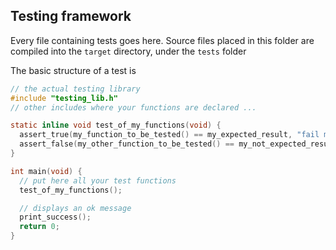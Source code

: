 ## Testing framework

Every file containing tests goes here. Source files placed in this folder are compiled into the `target` directory, under the `tests` folder

The basic structure of a test is

```c
// the actual testing library
#include "testing_lib.h"
// other includes where your functions are declared ...

static inline void test_of_my_functions(void) {
  assert_true(my_function_to_be_tested() == my_expected_result, "fail message to be shown");
  assert_false(my_other_function_to_be_tested() == my_not_expected_result, "some other fail message to be shown");
}

int main(void) {
  // put here all your test functions
  test_of_my_functions();

  // displays an ok message
  print_success();
  return 0;
}
```
